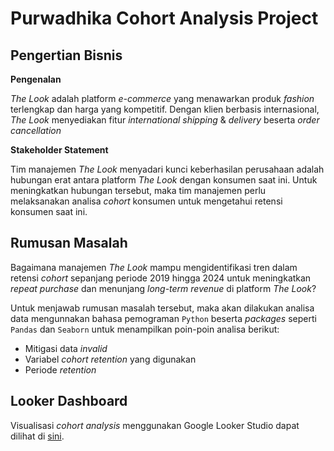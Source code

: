 # Purwadhika Cohort Analysis Project

## Pengertian Bisnis
**Pengenalan**

*The Look* adalah platform *e-commerce* yang menawarkan produk *fashion* terlengkap dan harga yang kompetitif. Dengan klien berbasis internasional, *The Look* menyediakan fitur *international shipping* & *delivery* beserta *order cancellation*

**Stakeholder Statement**

Tim manajemen *The Look* menyadari kunci keberhasilan perusahaan adalah hubungan erat antara platform *The Look* dengan konsumen saat ini. Untuk meningkatkan hubungan tersebut, maka tim manajemen perlu melaksanakan analisa *cohort* konsumen untuk mengetahui retensi konsumen saat ini.

## Rumusan Masalah

Bagaimana manajemen *The Look* mampu mengidentifikasi tren dalam retensi *cohort* sepanjang periode 2019 hingga 2024 untuk meningkatkan *repeat purchase* dan menunjang *long-term revenue* di platform *The Look*?

Untuk menjawab rumusan masalah tersebut, maka akan dilakukan analisa data mengunnakan bahasa pemograman `Python` beserta *packages* seperti `Pandas` dan `Seaborn` untuk menampilkan poin-poin analisa berikut:
- Mitigasi data *invalid*
- Variabel *cohort retention* yang digunakan
- Periode *retention*

## Looker Dashboard
Visualisasi *cohort analysis* menggunakan Google Looker Studio dapat dilihat di [sini](https://lookerstudio.google.com/reporting/b66ed408-1cf6-4b81-a336-7ff624e2b91c).

